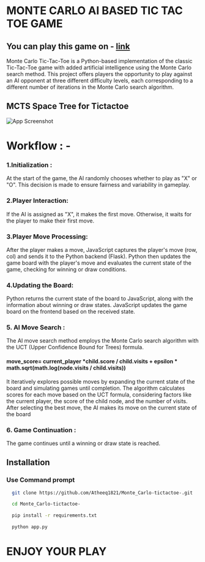 
# MONTE CARLO AI BASED TIC TAC TOE GAME

## You can play this game on  - [link](https://montecarlo-tictactoe.azurewebsites.net/)
Monte Carlo Tic-Tac-Toe is a Python-based implementation of the classic Tic-Tac-Toe game with added artificial intelligence using the Monte Carlo search method. This project offers players the opportunity to play against an AI opponent at three different difficulty levels, each corresponding to a different number of iterations in the Monte Carlo search algorithm.




## MCTS Space Tree for Tictactoe

![App Screenshot](https://nestedsoftware.com/assets/images/2019-08-07-tic-tac-toe-with-mcts-2h5k.152104/6dpz3fabybointn48xte.png)



# Workflow : - 

### 1.Initialization :
At the start of the game, the AI randomly chooses whether to play as "X" or "O". This decision is made to ensure fairness and variability in gameplay.

### 2.Player Interaction:
If the AI is assigned as "X", it makes the first move. Otherwise, it waits for the player to make their first move.

### 3.Player Move Processing:
After the player makes a move, JavaScript captures the player's move (row, col) and sends it to the Python backend (Flask).
Python then updates the game board with the player's move and evaluates the current state of the game, checking for winning or draw conditions.

### 4.Updating the Board:
Python returns the current state of the board to JavaScript, along with the information about winning or draw states.
JavaScript updates the game board on the frontend based on the received state.

### 5. AI Move Search :

The AI move search method employs the Monte Carlo search algorithm with the UCT (Upper Confidence Bound for Trees) formula.

#### move_score= current_player *child.score / child.visits + epsilon * math.sqrt(math.log(node.visits / child.visits))
It iteratively explores possible moves by expanding the current state of the board and simulating games until completion.
The algorithm calculates scores for each move based on the UCT formula, considering factors like the current player, the score of the child node, and the number of visits.
After selecting the best move, the AI makes its move on the current state of the board
### 6. Game Continuation :
The game continues until a winning or draw state is reached.


## Installation




### Use Command prompt
```bash
  git clone https://github.com/Atheeq1821/Monte_Carlo-tictactoe-.git
  
  cd Monte_Carlo-tictactoe-
  
  pip install -r requirements.txt
  
  python app.py
```

# ENJOY YOUR PLAY
    
